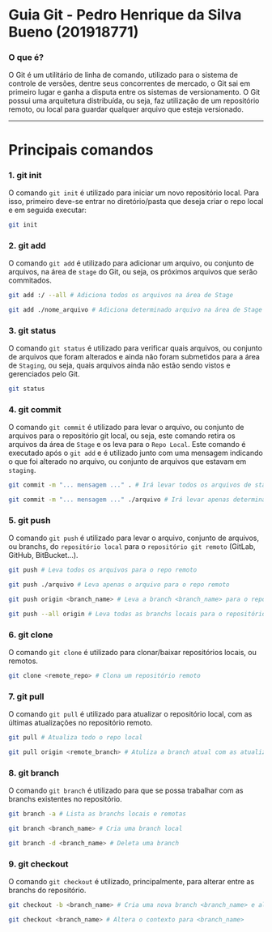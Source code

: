 # Guia Git - Pedro Henrique da Silva Bueno (201918771)

### O que é?

O Git é um utilitário de linha de comando, utilizado para o sistema de controle de versões, dentre seus concorrentes de mercado, o Git sai em primeiro lugar e ganha a disputa entre os sistemas de versionamento.
O Git possui uma arquitetura distribuída, ou seja, faz utilização de um repositório remoto, ou local para guardar qualquer arquivo que esteja versionado.

---

# Principais comandos

### 1. git init
O comando `git init` é utilizado para iniciar um novo repositório local. Para isso, primeiro deve-se entrar no diretório/pasta que deseja criar o repo local e em seguida executar:
```bash
git init
```

### 2. git add
O comando `git add` é utilizado para adicionar um arquivo, ou conjunto de arquivos, na área de `stage` do Git, ou seja, os próximos arquivos que serão commitados.
```bash
git add :/ --all # Adiciona todos os arquivos na área de Stage

git add ./nome_arquivo # Adiciona determinado arquivo na área de Stage
```

### 3. git status
O comando `git status` é utilizado para verificar quais arquivos, ou conjunto de arquivos que foram alterados e ainda não foram submetidos para a área de `Staging`, ou seja, quais arquivos ainda não estão sendo vistos e gerenciados pelo Git.

```bash
git status
```

### 4. git commit
O comando `git commit` é utilizado para levar o arquivo, ou conjunto de arquivos para o repositório git local, ou seja, este comando retira os arquivos da área de `Stage` e os leva para o `Repo Local`. Este comando é executado após o `git add` e é utilizado junto com uma mensagem indicando o que foi alterado no arquivo, ou conjunto de arquivos que estavam em `staging`.

```bash
git commit -m "... mensagem ..." . # Irá levar todos os arquivos de staging para o repositório local

git commit -m "... mensagem ..." ./arquivo # Irá levar apenas determinado arquivo para o repositório local
```

### 5. git push
O comando `git push` é utilizado para levar o arquivo, conjunto de arquivos, ou branchs, do `repositório local` para o `repositório git remoto` (GitLab, GitHub, BitBucket...).

```bash
git push # Leva todos os arquivos para o repo remoto

git push ./arquivo # Leva apenas o arquivo para o repo remoto

git push origin <branch_name> # Leva a branch <branch_name> para o repositório remoto

git push --all origin # Leva todas as branchs locais para o repositório remoto
```

### 6. git clone
O comando `git clone` é utilizado para clonar/baixar repositórios locais, ou remotos.

```bash
git clone <remote_repo> # Clona um repositório remoto
```

### 7. git pull
O comando `git pull` é utilizado para atualizar o repositório local, com as últimas atualizações no repositório remoto.

```bash
git pull # Atualiza todo o repo local

git pull origin <remote_branch> # Atuliza a branch atual com as atualizações da branch <remote_branch>
```

### 8. git branch
O comando `git branch` é utilizado para que se possa trabalhar com as branchs existentes no repositório.

```bash
git branch -a # Lista as branchs locais e remotas

git branch <branch_name> # Cria uma branch local

git branch -d <branch_name> # Deleta uma branch
```

### 9. git checkout
O comando `git checkout` é utilizado, principalmente, para alterar entre as branchs do repositório.

```bash
git checkout -b <branch_name> # Cria uma nova branch <branch_name> e altera o contexto para esta nova branch

git checkout <branch_name> # Altera o contexto para <branch_name>
```
